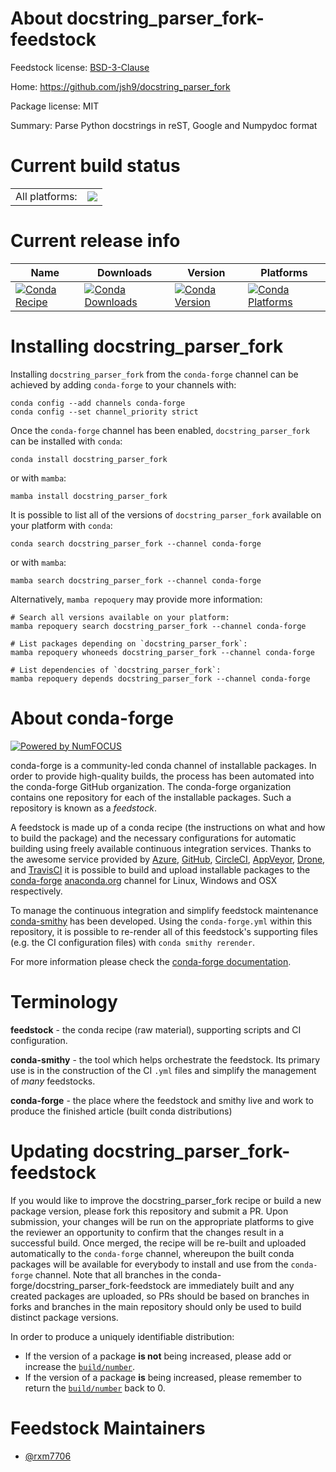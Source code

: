 About docstring_parser_fork-feedstock
=====================================

Feedstock license: [BSD-3-Clause](https://github.com/conda-forge/docstring_parser_fork-feedstock/blob/main/LICENSE.txt)

Home: https://github.com/jsh9/docstring_parser_fork

Package license: MIT

Summary: Parse Python docstrings in reST, Google and Numpydoc format

Current build status
====================


<table><tr><td>All platforms:</td>
    <td>
      <a href="https://dev.azure.com/conda-forge/feedstock-builds/_build/latest?definitionId=20840&branchName=main">
        <img src="https://dev.azure.com/conda-forge/feedstock-builds/_apis/build/status/docstring_parser_fork-feedstock?branchName=main">
      </a>
    </td>
  </tr>
</table>

Current release info
====================

| Name | Downloads | Version | Platforms |
| --- | --- | --- | --- |
| [![Conda Recipe](https://img.shields.io/badge/recipe-docstring__parser__fork-green.svg)](https://anaconda.org/conda-forge/docstring_parser_fork) | [![Conda Downloads](https://img.shields.io/conda/dn/conda-forge/docstring_parser_fork.svg)](https://anaconda.org/conda-forge/docstring_parser_fork) | [![Conda Version](https://img.shields.io/conda/vn/conda-forge/docstring_parser_fork.svg)](https://anaconda.org/conda-forge/docstring_parser_fork) | [![Conda Platforms](https://img.shields.io/conda/pn/conda-forge/docstring_parser_fork.svg)](https://anaconda.org/conda-forge/docstring_parser_fork) |

Installing docstring_parser_fork
================================

Installing `docstring_parser_fork` from the `conda-forge` channel can be achieved by adding `conda-forge` to your channels with:

```
conda config --add channels conda-forge
conda config --set channel_priority strict
```

Once the `conda-forge` channel has been enabled, `docstring_parser_fork` can be installed with `conda`:

```
conda install docstring_parser_fork
```

or with `mamba`:

```
mamba install docstring_parser_fork
```

It is possible to list all of the versions of `docstring_parser_fork` available on your platform with `conda`:

```
conda search docstring_parser_fork --channel conda-forge
```

or with `mamba`:

```
mamba search docstring_parser_fork --channel conda-forge
```

Alternatively, `mamba repoquery` may provide more information:

```
# Search all versions available on your platform:
mamba repoquery search docstring_parser_fork --channel conda-forge

# List packages depending on `docstring_parser_fork`:
mamba repoquery whoneeds docstring_parser_fork --channel conda-forge

# List dependencies of `docstring_parser_fork`:
mamba repoquery depends docstring_parser_fork --channel conda-forge
```


About conda-forge
=================

[![Powered by
NumFOCUS](https://img.shields.io/badge/powered%20by-NumFOCUS-orange.svg?style=flat&colorA=E1523D&colorB=007D8A)](https://numfocus.org)

conda-forge is a community-led conda channel of installable packages.
In order to provide high-quality builds, the process has been automated into the
conda-forge GitHub organization. The conda-forge organization contains one repository
for each of the installable packages. Such a repository is known as a *feedstock*.

A feedstock is made up of a conda recipe (the instructions on what and how to build
the package) and the necessary configurations for automatic building using freely
available continuous integration services. Thanks to the awesome service provided by
[Azure](https://azure.microsoft.com/en-us/services/devops/), [GitHub](https://github.com/),
[CircleCI](https://circleci.com/), [AppVeyor](https://www.appveyor.com/),
[Drone](https://cloud.drone.io/welcome), and [TravisCI](https://travis-ci.com/)
it is possible to build and upload installable packages to the
[conda-forge](https://anaconda.org/conda-forge) [anaconda.org](https://anaconda.org/)
channel for Linux, Windows and OSX respectively.

To manage the continuous integration and simplify feedstock maintenance
[conda-smithy](https://github.com/conda-forge/conda-smithy) has been developed.
Using the ``conda-forge.yml`` within this repository, it is possible to re-render all of
this feedstock's supporting files (e.g. the CI configuration files) with ``conda smithy rerender``.

For more information please check the [conda-forge documentation](https://conda-forge.org/docs/).

Terminology
===========

**feedstock** - the conda recipe (raw material), supporting scripts and CI configuration.

**conda-smithy** - the tool which helps orchestrate the feedstock.
                   Its primary use is in the construction of the CI ``.yml`` files
                   and simplify the management of *many* feedstocks.

**conda-forge** - the place where the feedstock and smithy live and work to
                  produce the finished article (built conda distributions)


Updating docstring_parser_fork-feedstock
========================================

If you would like to improve the docstring_parser_fork recipe or build a new
package version, please fork this repository and submit a PR. Upon submission,
your changes will be run on the appropriate platforms to give the reviewer an
opportunity to confirm that the changes result in a successful build. Once
merged, the recipe will be re-built and uploaded automatically to the
`conda-forge` channel, whereupon the built conda packages will be available for
everybody to install and use from the `conda-forge` channel.
Note that all branches in the conda-forge/docstring_parser_fork-feedstock are
immediately built and any created packages are uploaded, so PRs should be based
on branches in forks and branches in the main repository should only be used to
build distinct package versions.

In order to produce a uniquely identifiable distribution:
 * If the version of a package **is not** being increased, please add or increase
   the [``build/number``](https://docs.conda.io/projects/conda-build/en/latest/resources/define-metadata.html#build-number-and-string).
 * If the version of a package **is** being increased, please remember to return
   the [``build/number``](https://docs.conda.io/projects/conda-build/en/latest/resources/define-metadata.html#build-number-and-string)
   back to 0.

Feedstock Maintainers
=====================

* [@rxm7706](https://github.com/rxm7706/)

